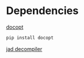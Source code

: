 
Dependencies
=========

[docopt](http://docopt.org/)
```sh
pip install docopt
```

[jad decompiler](http://varaneckas.com/jad/)
